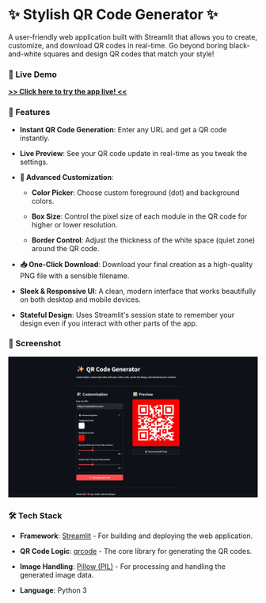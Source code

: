 # ✨ Stylish QR Code Generator ✨

A user-friendly web application built with Streamlit that allows you to create, customize, and download QR codes in real-time. Go beyond boring black-and-white squares and design QR codes that match your style!

### 🔗 Live Demo

[**>> Click here to try the app live! <<**](https://qr-codegen.streamlit.app/)

### 🚀 Features

- **Instant QR Code Generation**: Enter any URL and get a QR code instantly.

- **Live Preview**: See your QR code update in real-time as you tweak the settings.

- **🎨 Advanced Customization**:

  - **Color Picker**: Choose custom foreground (dot) and background colors.

  - **Box Size**: Control the pixel size of each module in the QR code for higher or lower resolution.

  - **Border Control**: Adjust the thickness of the white space (quiet zone) around the QR code.

- **📥 One-Click Download**: Download your final creation as a high-quality PNG file with a sensible filename.

- **Sleek & Responsive UI**: A clean, modern interface that works beautifully on both desktop and mobile devices.

- **Stateful Design**: Uses Streamlit's session state to remember your design even if you interact with other parts of the app.

### 📸 Screenshot

![alt text](image.png)

### 🛠️ Tech Stack

- **Framework**: [Streamlit](https://streamlit.io/) - For building and deploying the web application.

- **QR Code Logic**: [qrcode](https://pypi.org/project/qrcode/) - The core library for generating the QR codes.

- **Image Handling**: [Pillow (PIL)](https://pypi.org/project/Pillow/) - For processing and handling the generated image data.

- **Language**: Python 3
